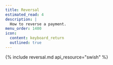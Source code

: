 ```yaml
---
title: Reversal
estimated_read: 4
description: |
  How to reverse a payment.
menu_order: 1400
icon:
  content: keyboard_return
  outlined: true
---
```


{% include reversal.md api_resource="swish" %}
